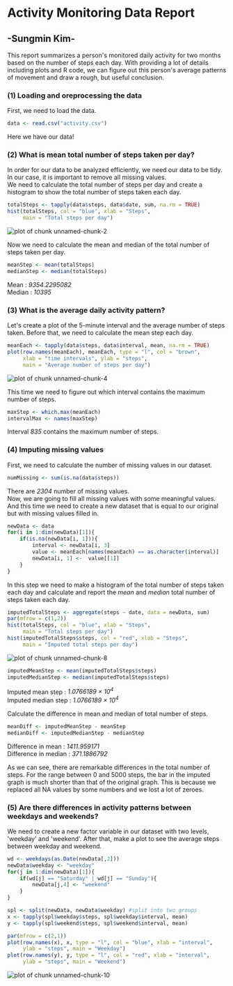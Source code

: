 Activity Monitoring Data Report
===============================

## -Sungmin Kim-

This report summarizes a person's monitored daily activity for two months 
based on the number of steps each day.  With providing a lot of details 
including plots and R code, we can figure out this person's average patterns
of movement and draw a rough, but useful conclusion. 


### (1) Loading and oreprocessing the data  

First, we need to load the data.  

```r
data <- read.csv("activity.csv")
```
Here we have our data!  
 

### (2) What is mean total number of steps taken per day?
In order for our data to be analyzed efficiently, we need our data to be tidy.
In our case, it is important to remove all missing values.  
We need to calculate the total number of steps per day and create a histogram to 
show the total number of steps taken each day.

```r
totalSteps <- tapply(data$steps, data$date, sum, na.rm = TRUE) 
hist(totalSteps, col = "blue", xlab = "Steps", 
     main = "Total steps per day")
```

![plot of chunk unnamed-chunk-2](figure/unnamed-chunk-2-1.png) 

Now we need to calculate the mean and median of the total number of steps taken per day. 

```r
meanStep <- mean(totalSteps)
medianStep <- median(totalSteps)
```
Mean : *9354.2295082*  
Median : *10395*  

### (3) What is the average daily activity pattern?

Let's create a plot of the 5-minute interval and the average number of steps taken.
Before that, we need to calculate the mean step each day. 

```r
meanEach <- tapply(data$steps, data$interval, mean, na.rm = TRUE)
plot(row.names(meanEach), meanEach, type = "l", col = "brown", 
     xlab = "time intervals", ylab = "steps", 
     main = "Average number of steps per day")
```

![plot of chunk unnamed-chunk-4](figure/unnamed-chunk-4-1.png) 

This time we need to figure out which interval contains the maximum number of steps.

```r
maxStep <- which.max(meanEach)
intervalMax <- names(maxStep)
```
Interval *835* contains the maximum number of steps.  

### (4) Imputing missing values  

First, we need to calculate the number of missing values in our dataset. 

```r
numMissing <- sum(is.na(data$steps))
```

There are *2304* number of missing values.   
Now, we are going to fill all missing values with some meaningful values.   
And this time we need to create a new dataset that is equal to our original but with 
missing values filled in. 

```r
newData <- data
for(i in 1:dim(newData)[1]){
    if(is.na(newData[i, 1])){
        interval <- newData[i, 3]
        value <- meanEach[names(meanEach) == as.character(interval)]
        newData[i, 1] <-  value[[1]]          
    } 
}
```

In this step we need to make a histogram of the total number of steps taken each day
and calculate and report the *mean* and *median* total number of steps taken each day. 

```r
imputedTotalSteps <- aggregate(steps ~ date, data = newData, sum)
par(mfrow = c(1,2))
hist(totalSteps, col = "blue", xlab = "Steps", 
     main = "Total steps per day")
hist(imputedTotalSteps$steps, col = "red", xlab = "Steps", 
     main = "Imputed total steps per day")
```

![plot of chunk unnamed-chunk-8](figure/unnamed-chunk-8-1.png) 

```r
imputedMeanStep <- mean(imputedTotalSteps$steps)
imputedMedianStep <- median(imputedTotalSteps$steps)
```
Imputed mean step : *1.0766189 &times; 10<sup>4</sup>*  
Imputed median step : *1.0766189 &times; 10<sup>4</sup>*  

Calculate the difference in mean and median of total number of steps. 

```r
meanDiff <- imputedMeanStep - meanStep
medianDiff <- imputedMedianStep - medianStep
```
Difference in mean : *1411.959171*  
Difference in median : *371.1886792*  

As we can see, there are remarkable differences in the total number of steps. For the range 
between 0 and 5000 steps, the bar in the imputed graph is much shorter than that of the original
graph. This is because we replaced all NA values by some numbers and we lost a lot of zeroes.  

### (5) Are there differences in activity patterns between weekdays and weekends?

We need to create a new factor variable in our dataset with two levels, 'weekday' and 'weekend'.
After that, make a plot to see the average steps between weekday and weekend. 

```r
wd <- weekdays(as.Date(newData[,2])) 
newData$weekday <- "weekday"
for(j in 1:dim(newData)[1]){
    if(wd[j] == "Saturday" | wd[j] == "Sunday"){
        newData[j,4] <- "weekend"
    }
}

spl <- split(newData, newData$weekday) #split into two groups
x <- tapply(spl$weekday$steps, spl$weekday$interval, mean)
y <- tapply(spl$weekend$steps, spl$weekend$interval, mean)

par(mfrow = c(2,1))
plot(row.names(x), x, type = "l", col = "blue", xlab = "interval", 
     ylab = "steps", main = "Weekday")
plot(row.names(y), y, type = "l", col = "red", xlab = "interval", 
     ylab = "steps", main = "Weekend")
```

![plot of chunk unnamed-chunk-10](figure/unnamed-chunk-10-1.png) 
